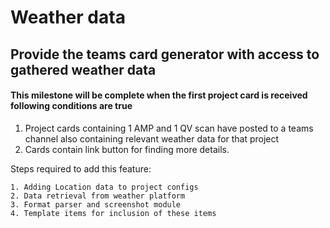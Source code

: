 # Weather data
## Provide the teams card generator with access to gathered weather data

#### This milestone will be complete when the first project card is received following conditions are true
1. Project cards containing 1 AMP and 1 QV scan have posted to a teams channel also containing relevant weather data for that project
2. Cards contain link button for finding more details.

Steps required to add this feature:
```
1. Adding Location data to project configs
2. Data retrieval from weather platform
3. Format parser and screenshot module
4. Template items for inclusion of these items
```